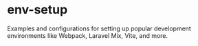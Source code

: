 # env-setup
Examples and configurations for setting up popular development environments like Webpack, Laravel Mix, Vite, and more.
